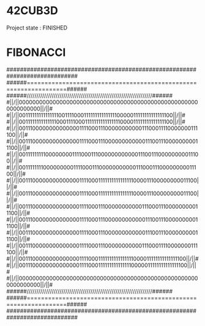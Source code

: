 # 42CUB3D

Project state : FINISHED

# FIBONACCI

#############################################################################
######=================================================================######
######/////////////////////////////////////////////////////////////////######
#||/\||000000000000000000000000000000000000000000000000000000000000000||/\||#
#||/\||001111111111111110011110001111111111111110000011111111111111100||/\||#
#||/\||001111111111111100011110001111111111111111000011111111111111100||/\||#
#||/\||001110000000000000011110001110000000000011100011110000000111100||/\||#
#||/\||001110000000000000011110001110000000000001110011100000000011100||/\||#
#||/\||001111111110000000011110001110000000000001110011100000000011100||/\||#
#||/\||001111111100000000011110001110000000000011100011100000000011100||/\||#
#||/\||001110000000000000011110001111111111111111000011100000000011100||/\||#
#||/\||001110000000000000011110001111111111111111000011100000000011100||/\||#
#||/\||001110000000000000011110001110000000000011100011100000000011100||/\||#
#||/\||001110000000000000011110001110000000000001110011100000000011100||/\||#
#||/\||001110000000000000011110001110000000000001110011100000000011100||/\||#
#||/\||001110000000000000011110001110000000000011100011110000000111100||/\||#
#||/\||001110000000000000011110001111111111111111000011111111111111100||/\||#
#||/\||001110000000000000011110001111111111111110000011111111111111100||/\||#
#||/\||000000000000000000000000000000000000000000000000000000000000000||/\||#
######/////////////////////////////////////////////////////////////////######
######=================================================================######
#############################################################################